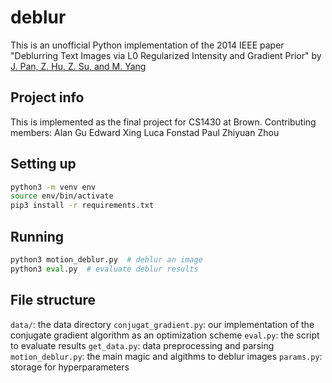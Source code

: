 # deblur
This is an unofficial Python implementation of the 2014 IEEE paper "Deblurring Text Images via L0 Regularized Intensity and Gradient Prior" by [J. Pan, Z. Hu, Z. Su, and M. Yang](https://openaccess.thecvf.com/content_cvpr_2014/papers/Pan_Deblurring_Text_Images_2014_CVPR_paper.pdf)


## Project info
This is implemented as the final project for CS1430 at Brown. 
Contributing members:
Alan Gu
Edward Xing
Luca Fonstad
Paul Zhiyuan Zhou


## Setting up
```bash
python3 -m venv env
source env/bin/activate
pip3 install -r requirements.txt
```


## Running
```python
python3 motion_deblur.py  # deblur an image
python3 eval.py  # evaluate deblur results
```


## File structure
`data/`: the data directory
`conjugat_gradient.py`: our implementation of the conjugate gradient algorithm as an optimization scheme
`eval.py`: the script to evaluate results
`get_data.py`: data preprocessing and parsing
`motion_deblur.py`: the main magic and algithms to deblur images
`params.py`: storage for hyperparameters